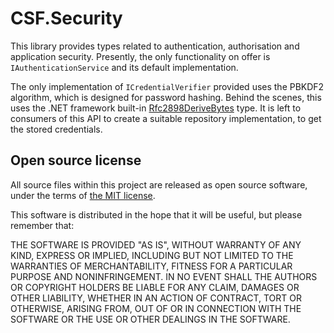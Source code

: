 # CSF.Security
This library provides types related to authentication, authorisation and application security.
Presently, the only functionality on offer is `IAuthenticationService` and its default implementation.

The only implementation of `ICredentialVerifier` provided uses the PBKDF2 algorithm, which is designed for password hashing.
Behind the scenes, this uses the .NET framework built-in [Rfc2898DeriveBytes] type.
It is left to consumers of this API to create a suitable repository implementation, to get the stored credentials.

[Rfc2898DeriveBytes]: https://msdn.microsoft.com/en-gb/library/system.security.cryptography.rfc2898derivebytes(v=vs.110).aspx

## Open source license
All source files within this project are released as open source software,
under the terms of [the MIT license].

[the MIT license]: http://opensource.org/licenses/MIT

This software is distributed in the hope that it will be useful, but please
remember that:

THE SOFTWARE IS PROVIDED "AS IS", WITHOUT WARRANTY OF ANY KIND, EXPRESS OR
IMPLIED, INCLUDING BUT NOT LIMITED TO THE WARRANTIES OF MERCHANTABILITY,
FITNESS FOR A PARTICULAR PURPOSE AND NONINFRINGEMENT. IN NO EVENT SHALL THE
AUTHORS OR COPYRIGHT HOLDERS BE LIABLE FOR ANY CLAIM, DAMAGES OR OTHER
LIABILITY, WHETHER IN AN ACTION OF CONTRACT, TORT OR OTHERWISE, ARISING FROM,
OUT OF OR IN CONNECTION WITH THE SOFTWARE OR THE USE OR OTHER DEALINGS IN
THE SOFTWARE.